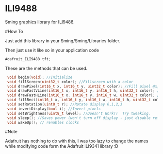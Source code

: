 # ILI9488

Sming graphics library for ILI9488.

#How To

Just add this library in your Sming/Sming/Libraries folder.

Then just use it like so in your application code

```C++
Adafruit_ILI9488 tft;
```

These are the methods that can be used.

```C
 void begin(void); //Initialize
 void fillScreen(uint32_t color); //Fillscreen with a color
 void drawPixel(int16_t x, int16_t y, uint32_t color); //Fill pixel @x,y with color
 void drawFastVLine(int16_t x, int16_t y, int16_t h, uint32_t color); //Draw vertical line starting from x,y of length h
 void drawFastHLine(int16_t x, int16_t y, int16_t w, uint32_t color); //Draw horizontal line starting form x,y of len w
 void fillRect(int16_t x, int16_t y, int16_t w, int16_t h, uint32_t color); //Draw rectangle @x,y of wid=w,ht=h and fill with color
 void setRotation(uint8_t r); //Rotate display 0,1,2,3
 void invertDisplay(bool i); //Invert pixels
 void setBrightness(uint8_t level); //Doesn't Work!!  Try tweaking.
 void sleep(); //Saves power (won't turn off display - just disable refresh clocks)
 void wakeUp(); // renables clocks
```

#Note

Adafruit has nothing to do with this, I was too lazy to change the names while modifying code form the Adafruit ILI9341 library :D


